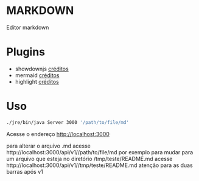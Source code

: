 # MARKDOWN

Editor markdown

# Plugins

* showdownjs [créditos](https://github.com/showdownjs/showdown)
* mermaid [créditos](https://github.com/knsv/mermaid)
* highlight [créditos](https://highlightjs.org/)


# Uso


```bash
./jre/bin/java Server 3000 '/path/to/file/md'
```

Acesse o endereço [http://localhost:3000](http://localhost:3000)


para alterar o arquivo .md acesse http://localhost:3000/api/v1//path/to/file/md por exemplo para mudar para um arquivo que esteja no diretório /tmp/teste/README.md acesse http://localhost:3000/api/v1//tmp/teste/README.md atenção para as duas barras após v1